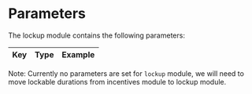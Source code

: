 <!--
order: 8
-->

# Parameters

The lockup module contains the following parameters:

| Key                    | Type            | Example |
| ---------------------- | --------------- | ------- |

Note:
Currently no parameters are set for `lockup` module, we will need to move lockable durations from incentives module to lockup module.
